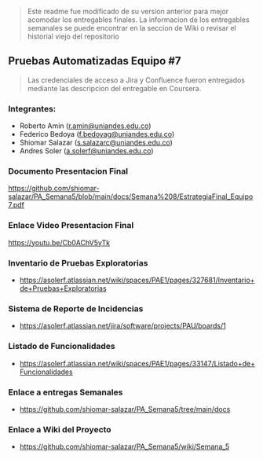 > Este readme fue modificado de su version anterior para mejor acomodar los entregables finales. La informacion de los entregables semanales se puede encontrar en la seccion de Wiki o revisar el historial viejo del repositorio
## Pruebas Automatizadas Equipo #7
> Las credenciales de acceso a Jira y Confluence fueron entregados mediante las descripcion del entregable en Coursera.

### Integrantes:
- Roberto Amin (r.amin@uniandes.edu.co)
- Federico Bedoya (f.bedoyag@uniandes.edu.co)
- Shiomar Salazar (s.salazarc@uniandes.edu.co)
- Andres Soler (a.solerf@uniandes.edu.co)

### Documento Presentacion Final
https://github.com/shiomar-salazar/PA_Semana5/blob/main/docs/Semana%208/EstrategiaFinal_Equipo7.pdf

### Enlace Video Presentacion Final
https://youtu.be/Cb0AChV5yTk

### Inventario de Pruebas Exploratorias
- https://asolerf.atlassian.net/wiki/spaces/PAE1/pages/327681/Inventario+de+Pruebas+Exploratorias

### Sistema de Reporte de Incidencias
- https://asolerf.atlassian.net/jira/software/projects/PAU/boards/1

### Listado de Funcionalidades
- https://asolerf.atlassian.net/wiki/spaces/PAE1/pages/33147/Listado+de+Funcionalidades

### Enlace a entregas Semanales
- https://github.com/shiomar-salazar/PA_Semana5/tree/main/docs

### Enlace a Wiki del Proyecto
- https://github.com/shiomar-salazar/PA_Semana5/wiki/Semana_5
